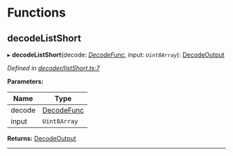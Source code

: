 

# Functions

<a id="decodelistshort"></a>

##  decodeListShort

▸ **decodeListShort**(decode: *[DecodeFunc](_decoder_types_.md#decodefunc)*, input: *`Uint8Array`*): [DecodeOutput](_decoder_types_.md#decodeoutput)

*Defined in [decoder/listShort.ts:7](https://github.com/polkadot-js/common/blob/88a73dd/packages/util-rlp/src/decoder/listShort.ts#L7)*

**Parameters:**

| Name | Type |
| ------ | ------ |
| decode | [DecodeFunc](_decoder_types_.md#decodefunc) |
| input | `Uint8Array` |

**Returns:** [DecodeOutput](_decoder_types_.md#decodeoutput)

___

